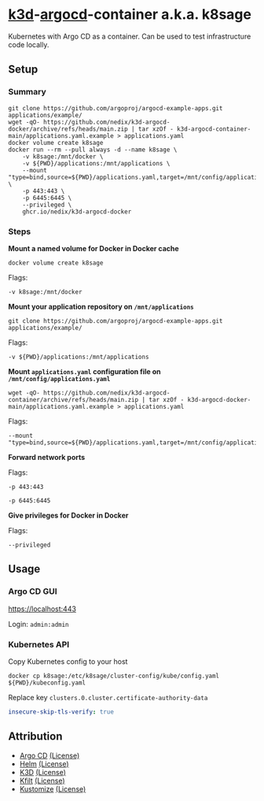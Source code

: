 # [k3d][K3D]-[argocd][Argo CD]-container a.k.a. k8sage

Kubernetes with Argo CD as a container. Can be used to test infrastructure code locally.

## Setup

### Summary

```shell
git clone https://github.com/argoproj/argocd-example-apps.git applications/example/
wget -qO- https://github.com/nedix/k3d-argocd-docker/archive/refs/heads/main.zip | tar xzOf - k3d-argocd-container-main/applications.yaml.example > applications.yaml
docker volume create k8sage
docker run --rm --pull always -d --name k8sage \
    -v k8sage:/mnt/docker \
    -v ${PWD}/applications:/mnt/applications \
    --mount "type=bind,source=${PWD}/applications.yaml,target=/mnt/config/applications.yaml" \
    -p 443:443 \
    -p 6445:6445 \
    --privileged \
    ghcr.io/nedix/k3d-argocd-docker
```

### Steps

**Mount a named volume for Docker in Docker cache**

```
docker volume create k8sage
```

Flags:

```
-v k8sage:/mnt/docker
```

**Mount your application repository on `/mnt/applications`**

```shell
git clone https://github.com/argoproj/argocd-example-apps.git applications/example/
```

Flags:

```
-v ${PWD}/applications:/mnt/applications
```

**Mount `applications.yaml` configuration file on `/mnt/config/applications.yaml`**

```shell
wget -qO- https://github.com/nedix/k3d-argocd-container/archive/refs/heads/main.zip | tar xzOf - k3d-argocd-docker-main/applications.yaml.example > applications.yaml
```

Flags:

```
--mount "type=bind,source=${PWD}/applications.yaml,target=/mnt/config/applications.yaml"
```

**Forward network ports**

Flags:

```
-p 443:443
```

```
-p 6445:6445
```

**Give privileges for Docker in Docker**

Flags:

```
--privileged
```

## Usage

### Argo CD GUI

[https://localhost:443](https://localhost:443)

Login: `admin:admin`

### Kubernetes API

Copy Kubernetes config to your host

```shell
docker cp k8sage:/etc/k8sage/cluster-config/kube/config.yaml ${PWD}/kubeconfig.yaml
```

Replace key `clusters.0.cluster.certificate-authority-data`

```yaml
insecure-skip-tls-verify: true
```

## Attribution

- [Argo CD] [(License)](https://raw.githubusercontent.com/argoproj/argo-cd/master/LICENSE)
- [Helm] [(License)](https://raw.githubusercontent.com/helm/helm/main/LICENSE)
- [K3D] [(License)](https://raw.githubusercontent.com/k3d-io/k3d/main/LICENSE)
- [Kfilt] [(License)](https://raw.githubusercontent.com/ryane/kfilt/main/LICENSE)
- [Kustomize] [(License)](https://raw.githubusercontent.com/kubernetes-sigs/kustomize/master/LICENSE)

[Argo CD]: https://github.com/argoproj/argo-cd
[Helm]: https://github.com/helm/helm
[K3D]: https://github.com/k3d-io/k3d
[Kfilt]: https://github.com/ryane/kfilt
[Kustomize]: https://github.com/kubernetes-sigs/kustomize
